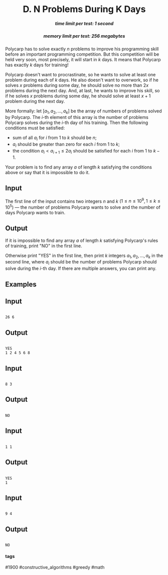 <h1 style='text-align: center;'> D. N Problems During K Days</h1>

<h5 style='text-align: center;'>time limit per test: 1 second</h5>
<h5 style='text-align: center;'>memory limit per test: 256 megabytes</h5>

Polycarp has to solve exactly $n$ problems to improve his programming skill before an important programming competition. But this competition will be held very soon, most precisely, it will start in $k$ days. It means that Polycarp has exactly $k$ days for training!

Polycarp doesn't want to procrastinate, so he wants to solve at least one problem during each of $k$ days. He also doesn't want to overwork, so if he solves $x$ problems during some day, he should solve no more than $2x$ problems during the next day. And, at last, he wants to improve his skill, so if he solves $x$ problems during some day, he should solve at least $x+1$ problem during the next day.

More formally: let $[a_1, a_2, \dots, a_k]$ be the array of numbers of problems solved by Polycarp. The $i$-th element of this array is the number of problems Polycarp solves during the $i$-th day of his training. Then the following conditions must be satisfied: 

* sum of all $a_i$ for $i$ from $1$ to $k$ should be $n$;
* $a_i$ should be greater than zero for each $i$ from $1$ to $k$;
* the condition $a_i < a_{i + 1} \le 2 a_i$ should be satisfied for each $i$ from $1$ to $k-1$.

Your problem is to find any array $a$ of length $k$ satisfying the conditions above or say that it is impossible to do it.

## Input

The first line of the input contains two integers $n$ and $k$ ($1 \le n \le 10^9, 1 \le k \le 10^5$) — the number of problems Polycarp wants to solve and the number of days Polycarp wants to train.

## Output

If it is impossible to find any array $a$ of length $k$ satisfying Polycarp's rules of training, print "NO" in the first line.

Otherwise print "YES" in the first line, then print $k$ integers $a_1, a_2, \dots, a_k$ in the second line, where $a_i$ should be the number of problems Polycarp should solve during the $i$-th day. If there are multiple answers, you can print any.

## Examples

## Input


```

26 6

```
## Output


```

YES
1 2 4 5 6 8 

```
## Input


```

8 3

```
## Output


```

NO

```
## Input


```

1 1

```
## Output


```

YES
1 

```
## Input


```

9 4

```
## Output


```

NO

```


#### tags 

#1900 #constructive_algorithms #greedy #math 